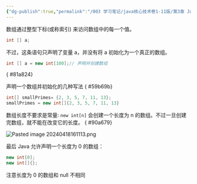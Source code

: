 ```yaml
---
{"dg-publish":true,"permalink":"/003 学习笔记/java核心技术卷1-11版/第3章 Java的基本程序设计结构/3.10 数组/3.10.1 声明数组/","dgPassFrontmatter":true,"created":"2024-04-18T15:56:55.774+08:00","updated":"2024-06-01T10:44:48.030+08:00"}
---
```


数组通过整型下标(或称索引) 来访问数组中的每一个值。

```java
int [] a;
```

不过，这条语句只声明了变量 a，并没有将 a 初始化为一个真正的数组。

```java
int [] a = new int[100];// 声明并创建数组
```
{ #81a824}


声明一个数组并初始化的几种写法
{ #59b69b}


```java
int[] smallPrimes= {2, 3, 5, 7, 11, 13};
smallPrimes = new int[]{2, 3, 5, 7, 11, 13}
```

数组长度不要求是常量: `new int[n]` 会创建一个长度为 n 的数组。不过一旦创建完数组，就不能在改变它的长度。
{ #90a679}


![Pasted image 20240418161113.png](/img/user/$/$Sys999%20Attachment/Pasted%20image%2020240418161113.png)

最后 Java 允许声明一个长度为 0 的数组：

```java
new int[0];
new int[]{};
```

注意长度为 0 的数组和 null 不相同